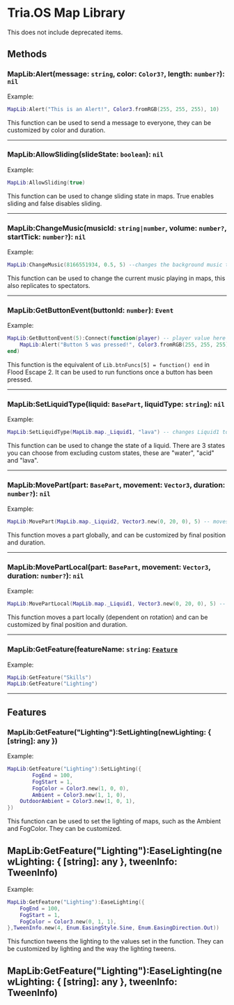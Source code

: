 # Tria.OS Map Library

This does not include deprecated items.

## Methods
### MapLib:Alert(message: `string`, color: `Color3?`, length: `number?`): `nil`

Example:
```lua
MapLib:Alert("This is an Alert!", Color3.fromRGB(255, 255, 255), 10)
```
This function can be used to send a message to everyone, they can be customized by color and duration.

-----------------------------------------------------

### MapLib:AllowSliding(slideState: `boolean`): `nil`

Example:
```lua
MapLib:AllowSliding(true)
```
This function can be used to change sliding state in maps. True enables sliding and false disables sliding.

-----------------------------------------------------

### MapLib:ChangeMusic(musicId: `string|number`, volume: `number?`, startTick: `number?`): `nil`

Example:
```lua
MapLib:ChangeMusic(8166551934, 0.5, 5) --changes the background music to 8166551934 and plays it with the volume of 0.5 and the starttime of 5.
```
This function can be used to change the current music playing in maps, this also replicates to spectators.

-----------------------------------------------------

### MapLib:GetButtonEvent(buttonId: `number`): `Event`

Example:
```lua
MapLib:GetButtonEvent(5):Connect(function(player) -- player value here is the player that pressed the button.
    MapLib:Alert("Button 5 was pressed!", Color3.fromRGB(255, 255, 255), 4)
end)
```
This function is the equivalent of `Lib.btnFuncs[5] = function() end` in Flood Escape 2. It can be used to run functions once a button has been pressed.

-----------------------------------------------------

### MapLib:SetLiquidType(liquid: `BasePart`, liquidType: `string`): `nil`

Example:
```lua
MapLib:SetLiquidType(MapLib.map._Liquid1, "lava") -- changes Liquid1 to lava.
```
This function can be used to change the state of a liquid. There are 3 states you can choose from excluding custom states, these are "water", "acid" and "lava".

-----------------------------------------------------

### MapLib:MovePart(part: `BasePart`, movement: `Vector3`, duration: `number?`): `nil`

Example:
```lua
MapLib:MovePart(MapLib.map._Liquid2, Vector3.new(0, 20, 0), 5) -- moves _Liquid2 20 studs in 5 seconds
```
This function moves a part globally, and can be customized by final position and duration.

-----------------------------------------------------

### MapLib:MovePartLocal(part: `BasePart`, movement: `Vector3`, duration: `number?`): `nil`

Example:
```lua
MapLib:MovePartLocal(MapLib.map._Liquid1, Vector3.new(0, 20, 0), 5) -- moves _Liquid1 20 studs (depending on rotation) in 5 seconds
```
This function moves a part locally (dependent on rotation) and can be customized by final position and duration.

-----------------------------------------------------

### MapLib:GetFeature(featureName: `string`: [`Feature`](FeatureLib.md)

Example:
```lua
MapLib:GetFeature("Skills")
MapLib:GetFeature("Lighting")
```
-----------------------------------------------------

## Features
### MapLib:GetFeature("Lighting"):SetLighting(newLighting: { [string]: any })

Example:
```lua
MapLib:GetFeature("Lighting"):SetLighting({
        FogEnd = 100,
        FogStart = 1,
        FogColor = Color3.new(1, 0, 0),
        Ambient = Color3.new(1, 1, 0),
	OutdoorAmbient = Color3.new(1, 0, 1),
})
```
This function can be used to set the lighting of maps, such as the Ambient and FogColor. They can be customized.

## MapLib:GetFeature("Lighting"):EaseLighting(newLighting: { [string]: any }, tweenInfo: TweenInfo)

Example:
```lua
MapLib:GetFeature("Lighting"):EaseLighting({
	FogEnd = 100,
	FogStart = 1,
	FogColor = Color3.new(0, 1, 1),
},TweenInfo.new(4, Enum.EasingStyle.Sine, Enum.EasingDirection.Out))
```
This function tweens the lighting to the values set in the function. They can be customized by lighting and the way the lighting tweens.

## MapLib:GetFeature("Lighting"):EaseLighting(newLighting: { [string]: any }, tweenInfo: TweenInfo)
